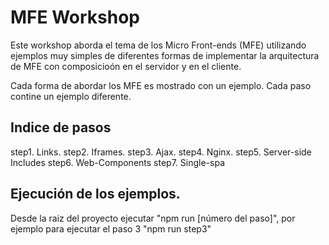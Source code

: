 # MFE Workshop

Este workshop aborda el tema de los Micro Front-ends (MFE) utilizando ejemplos muy simples de diferentes formas de implementar la arquitectura de MFE con composicioón en el servidor y en el cliente.

Cada forma de abordar los MFE es mostrado con un ejemplo. Cada paso contine un ejemplo diferente.

## Indice de pasos

step1. Links.
step2. Iframes.
step3. Ajax.
step4. Nginx.
step5. Server-side Includes
step6. Web-Components
step7. Single-spa 


## Ejecución de los ejemplos.

Desde la raiz del proyecto ejecutar "npm run [número del paso]", por ejemplo para ejecutar el paso 3 "npm run step3"